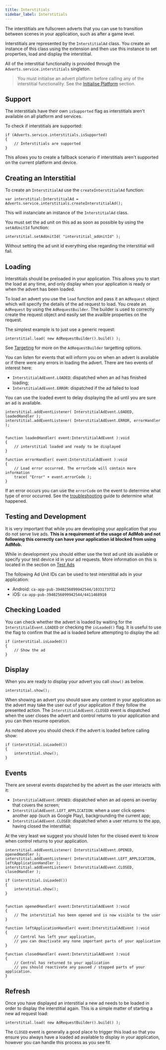 ```yaml
---
title: Interstitials
sidebar_label: Interstitials
---
```



The interstitials are fullscreen adverts that you can use to transition between 
scenes in your application, such as after a game level.

Interstitials are represented by the `InterstitialAd` class. You create an instance of this class using the extension and then use this instance to set properties, load and display the interstitial.

All of the interstitial functionality is provided through the `Adverts.service.interstitials` singleton.

>
> You must initialise an advert platform before calling any of the interstitial functionality. 
> See the [Initialise Platform](initialise-platform) section.
>



## Support

The interstitials have their own `isSupported` flag as interstitials aren't available on all platform and services.

To check if interstitials are supported:

```as3
if (Adverts.service.interstitials.isSupported)
{
	// Interstitials are supported
}
```

This allows you to create a fallback scenario if interstitials aren't supported on the current platform and device. 


## Creating an Interstitial

To create an `InterstitialAd` use the `createInterstitialAd` function:


```as3
var interstitial:InterstitialAd = Adverts.service.interstitials.createInterstitialAd();
```

This will instanciate an instance of the `InterstitialAd` class. 


You must set the ad unit on this ad as soon as possible by using the `setAdUnitId` function:

```as3
interstitial.setAdUnitId( "interstitial_adUnitId" );
```

Without setting the ad unit id everything else regarding the interstitial will fail.



## Loading

Interstitials should be preloaded in your application. This allows you to start the load at any time, and only display when your application is ready or when the advert has been loaded.

To load an advert you use the `load` function and pass it an `AdRequest` object which will specify the details of the ad request to load. You create an `AdRequest` by using the `AdRequestBuilder`. The builder is used to correctly create the request object and easily set the availble properties on the request.

The simplest example is to just use a generic request:

```as3
interstitial.load( new AdRequestBuilder().build() );
```

See [Targeting](targeting) for more on the `AdRequestBuilder` targetting options.

You can listen for events that will inform you on when an advert is available or if there were any errors in loading the advert.
There are two events of interest here:

- `InterstitialAdEvent.LOADED`: dispatched when an ad has finished loading;
- `InterstitialAdEvent.ERROR`: dispatched if the ad failed to load

You can use the loaded event to delay displaying the ad until you are sure an ad is available.

```as3
interstitial.addEventListener( InterstitialAdEvent.LOADED, loadedHandler );
interstitial.addEventListener( InterstitialAdEvent.ERROR, errorHandler );


function loadedHandler( event:InterstitialAdEvent ):void
{
	// interstitial loaded and ready to be displayed
}

function errorHandler( event:InterstitialAdEvent ):void
{
	// Load error occurred. The errorCode will contain more information
	trace( "Error" + event.errorCode );
}
```

If an error occurs you can use the `errorCode` on the event to determine what type of error occurred. See the [troubleshooting](troubleshooting) guide to determine what happened.


## Testing and Development

It is very important that while you are developing your application that you do not serve live ads. **This is a requirement of the usage of AdMob and not following this correctly can have your application id blocked from using AdMob.**

While in development you should either use the test ad unit ids available or specify your test device id in your ad requests. More information on this is located in the section on [Test Ads](test-ads)

The following Ad Unit IDs can be used to test interstitial ads in your application:

- Android: `ca-app-pub-3940256099942544/1033173712`
- iOS: `ca-app-pub-3940256099942544/4411468910`		


## Checking Loaded


You can check whether the advert is loaded by waiting for the `InterstitialEvent.LOADED` 
or checking the `isLoaded()` flag. It is useful to use the flag to confirm that the ad is loaded before attempting to display the ad:

```as3
if (interstitial.isLoaded())
{
	// Show the ad
}
```


## Display

When you are ready to display your advert you call `show()` as below.

```as3
interstitial.show();
```

When showing an advert you should save any content in your application as the advert may take the user out of your application if they follow the presented action. The `InterstitialAdEvent.CLOSED` event is dispatched when the user closes the advert and control returns to your application and you can then resume operation.

As noted above you should check if the advert is loaded before calling show:

```as3
if (interstitial.isLoaded())
{
	interstitial.show();
}
```


## Events

There are several events dispatched by the advert as the user interacts with it:

- `InterstitialAdEvent.OPENED`: dispatched when an ad opens an overlay that covers the screen;
- `InterstitialAdEvent.LEFT_APPLICATION`: when a user click opens another app (such as Google Play), backgrounding the current app;
- `InterstitialAdEvent.CLOSED`: dispatched when a user returns to the app, having closed the interstitial;

At the very least we suggest you should listen for the closed event to know when control returns to your application.

```as3
interstitial.addEventListener( InterstitialAdEvent.OPENED, openedHandler );
interstitial.addEventListener( InterstitialAdEvent.LEFT_APPLICATION, leftApplicationHandler );
interstitial.addEventListener( InterstitialAdEvent.CLOSED, closedHandler );

if (interstitial.isLoaded())
{
	interstitial.show();
}


function openedHandler( event:InterstitialAdEvent ):void 
{
	// The interstitial has been opened and is now visible to the user 
}

function leftApplicationHandler( event:InterstitialAdEvent ):void 
{
	// Control has left your application, 
	// you can deactivate any none important parts of your application
}

function closedHandler( event:InterstitialAdEvent ):void 
{
	// Control has returned to your application
	// you should reactivate any paused / stopped parts of your application.
}
```


## Refresh

Once you have displayed an interstitial a new ad needs to be loaded in order to display the interstitial again. This is a simple matter of starting a new ad request load:

```as3
interstitial.load( new AdRequestBuilder().build() );
```

The `CLOSED` event is generally a good place to trigger this load so that you ensure you always have a loaded ad available to display in your application, however you can handle this process as you see fit.

